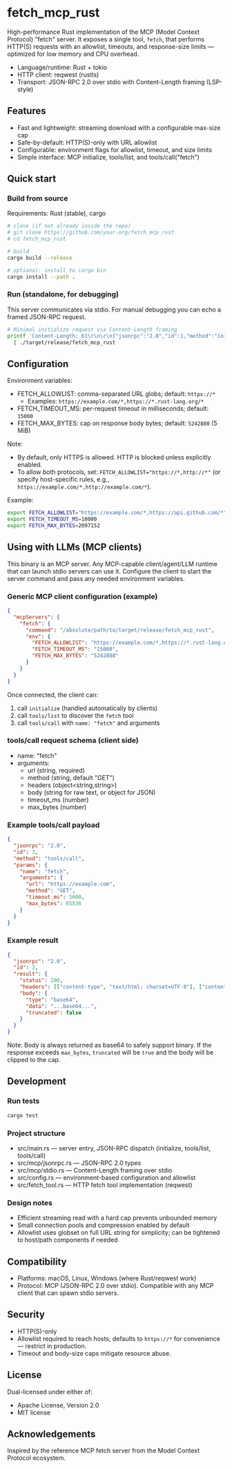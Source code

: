 # fetch_mcp_rust

High-performance Rust implementation of the MCP (Model Context Protocol) "fetch" server. It exposes a single tool, `fetch`, that performs HTTP(S) requests with an allowlist, timeouts, and response-size limits — optimized for low memory and CPU overhead.

- Language/runtime: Rust + tokio
- HTTP client: reqwest (rustls)
- Transport: JSON-RPC 2.0 over stdio with Content-Length framing (LSP-style)

## Features
- Fast and lightweight: streaming download with a configurable max-size cap
- Safe-by-default: HTTP(S)-only with URL allowlist
- Configurable: environment flags for allowlist, timeout, and size limits
- Simple interface: MCP initialize, tools/list, and tools/call("fetch")

## Quick start

### Build from source
Requirements: Rust (stable), cargo

```bash
# clone (if not already inside the repo)
# git clone https://github.com/your-org/fetch_mcp_rust
# cd fetch_mcp_rust

# build
cargo build --release

# optional: install to cargo bin
cargo install --path .
```

### Run (standalone, for debugging)
This server communicates via stdio. For manual debugging you can echo a framed JSON-RPC request.

```bash
# Minimal initialize request via Content-Length framing
printf 'Content-Length: 61\r\n\r\n{"jsonrpc":"2.0","id":1,"method":"initialize","params":{}}' \
  | ./target/release/fetch_mcp_rust
```

## Configuration
Environment variables:
- FETCH_ALLOWLIST: comma-separated URL globs; default: `https://*`
  - Examples: `https://example.com/*,https://*.rust-lang.org/*`
- FETCH_TIMEOUT_MS: per-request timeout in milliseconds; default: `15000`
- FETCH_MAX_BYTES: cap on response body bytes; default: `5242880` (5 MiB)

Note:
- By default, only HTTPS is allowed. HTTP is blocked unless explicitly enabled.
- To allow both protocols, set: `FETCH_ALLOWLIST="https://*,http://*"` (or specify host-specific rules, e.g., `https://example.com/*,http://example.com/*`).

Example:
```bash
export FETCH_ALLOWLIST="https://example.com/*,https://api.github.com/*"
export FETCH_TIMEOUT_MS=10000
export FETCH_MAX_BYTES=2097152
```

## Using with LLMs (MCP clients)
This binary is an MCP server. Any MCP-capable client/agent/LLM runtime that can launch stdio servers can use it. Configure the client to start the server command and pass any needed environment variables.

### Generic MCP client configuration (example)
```json
{
  "mcpServers": {
    "fetch": {
      "command": "/absolute/path/to/target/release/fetch_mcp_rust",
      "env": {
        "FETCH_ALLOWLIST": "https://example.com/*,https://*.rust-lang.org/*",
        "FETCH_TIMEOUT_MS": "15000",
        "FETCH_MAX_BYTES": "5242880"
      }
    }
  }
}
```

Once connected, the client can:
1) call `initialize` (handled automatically by clients)
2) call `tools/list` to discover the `fetch` tool
3) call `tools/call` with `name: "fetch"` and arguments

### tools/call request schema (client side)
- name: "fetch"
- arguments:
  - url (string, required)
  - method (string, default "GET")
  - headers (object<string,string>)
  - body (string for raw text, or object for JSON)
  - timeout_ms (number)
  - max_bytes (number)

### Example tools/call payload
```json
{
  "jsonrpc": "2.0",
  "id": 3,
  "method": "tools/call",
  "params": {
    "name": "fetch",
    "arguments": {
      "url": "https://example.com",
      "method": "GET",
      "timeout_ms": 5000,
      "max_bytes": 65536
    }
  }
}
```

### Example result
```json
{
  "jsonrpc": "2.0",
  "id": 3,
  "result": {
    "status": 200,
    "headers": [["content-type", "text/html; charset=UTF-8"], ["content-length", "1256"]],
    "body": {
      "type": "base64",
      "data": "...base64...",
      "truncated": false
    }
  }
}
```

Note: Body is always returned as base64 to safely support binary. If the response exceeds `max_bytes`, `truncated` will be `true` and the body will be clipped to the cap.

## Development

### Run tests
```bash
cargo test
```

### Project structure
- src/main.rs — server entry, JSON-RPC dispatch (initialize, tools/list, tools/call)
- src/mcp/jsonrpc.rs — JSON-RPC 2.0 types
- src/mcp/stdio.rs — Content-Length framing over stdio
- src/config.rs — environment-based configuration and allowlist
- src/fetch_tool.rs — HTTP fetch tool implementation (reqwest)

### Design notes
- Efficient streaming read with a hard cap prevents unbounded memory
- Small connection pools and compression enabled by default
- Allowlist uses globset on full URL string for simplicity; can be tightened to host/path components if needed

## Compatibility
- Platforms: macOS, Linux, Windows (where Rust/reqwest work)
- Protocol: MCP (JSON-RPC 2.0 over stdio). Compatible with any MCP client that can spawn stdio servers.

## Security
- HTTP(S)-only
- Allowlist required to reach hosts; defaults to `https://*` for convenience — restrict in production.
- Timeout and body-size caps mitigate resource abuse.

## License
Dual-licensed under either of:
- Apache License, Version 2.0
- MIT license

## Acknowledgements
Inspired by the reference MCP fetch server from the Model Context Protocol ecosystem.

